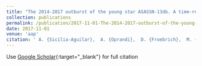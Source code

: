 ```yaml
---
title: "The 2014-2017 outburst of the young star ASASSN-13db. A time-resolved picture of a very-low-mass star between EXors and FUors"
collection: publications
permalink: /publication/2017-11-01-The-2014-2017-outburst-of-the-young-star-ASASSN-13db-A-time-resolved-picture-of-a-very-low-mass-star-between-EXors-and-FUors
date: 2017-11-01
venue: 'aap'
citation: ' A. {Sicilia-Aguilar},  A. {Oprandi},  D. {Froebrich},  M. {Fang},  J. {Prieto},  K. {Stanek},  A. {Scholz},  C. {Kochanek},  Th. {Henning},  R. {Gredel},  T. {Holoien},  M. {Rabus},  B. {Shappee},  S. {Billington},  J. {Campbell-White},  T. {Zegmott}, &quot;The 2014-2017 outburst of the young star ASASSN-13db. A time-resolved picture of a very-low-mass star between EXors and FUors.&quot; aap, 2017.'
---
```

Use [Google Scholar](https://scholar.google.com/scholar?q=The+2014+2017+outburst+of+the+young+star+ASASSN+13db.+A+time+resolved+picture+of+a+very+low+mass+star+between+EXors+and+FUors){:target="_blank"} for full citation